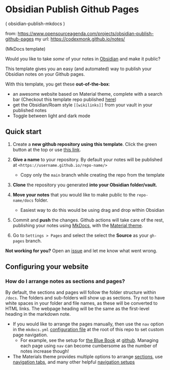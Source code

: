 # Obsidian Publish Github Pages
( obsidian-publish-mkdocs )

from: https://www.opensourceagenda.com/projects/obsidian-publish-github-pages
my url: https://codexmonk.github.io/notes/

(MkDocs template)

Would you like to take _some_ of your notes in [Obsidian](https://obsidian.md/) and make it public?

This template gives you an easy (and automated) way to publish your Obsidian notes on your Github pages.

With this template, you get these **out-of-the-box**:

-   an awesome website based on Material theme, complete with a search bar (Checkout this template repo published [here](https://jobindj.github.io/obsidian-publish-mkdocs/))
-   get the Obsidian/Roam style `[[wikilinks]]` from your vault in your published notes
-   Toggle between light and dark mode
## Quick start

1.  Create a **new github repository using this template**. Click the green button at the top or use [this link](https://github.com/jobindj/obsidian-publish-mkdocs/generate).

2.  **Give a name** to your repository. By default your notes will be published at `<https://username.github.io/repo-name/>`
    -   Copy only the `main` branch while creating the repo from the template
3.  **Clone** the repository you generated **into your Obsidian folder/vault.**
4.  **Move your notes** that you would like to make public to the `repo-name/docs` folder.
    -   Easiest way to do this would be using drag and drop within Obsidian
5.  Commit and **push** the changes. Github actions will take care of the rest, publishing your notes using [MkDocs](https://www.mkdocs.org/), with the [Material theme](https://squidfunk.github.io/mkdocs-material/).
6.  Go to `Settings > Pages` and select the select the **Source** as your `gh-pages` branch.

**Not working for you?** Open an [issue](https://github.com/jobindj/obsidian-publish-mkdocs/issues/new/choose) and let me know what went wrong.

## Configuring your website
### How do I arrange notes as sections and pages?

By default, the sections and pages will follow the folder structure within `/docs`. The folders and sub-folders will show up as sections. Try not to have white spaces in your folder and file names, as these will be converted to HTML links. The webpage heading will be the same as the first-level heading in the markdown note.

-   If you would like to arrange the pages manually, then use the `nav` option in the `mkdocs.yml` [configuration file](https://www.mkdocs.org/#adding-pages) at the root of this repo to set custom page navigation.
    -   For example, see the setup for [the Blue Book](https://lyz-code.github.io/blue-book/) at [github](https://github.com/lyz-code/blue-book/blob/master/mkdocs.yml). Managing each page using `nav` can become cumbersome as the number of notes increase though!
-   The Materials theme provides multiple options to arrange [sections](https://squidfunk.github.io/mkdocs-material/setup/setting-up-navigation/#navigation-sections), use [navigation tabs](https://squidfunk.github.io/mkdocs-material/setup/setting-up-navigation/#navigation-tabs), and many other helpful [navigation setups](https://squidfunk.github.io/mkdocs-material/setup/setting-up-navigation/)